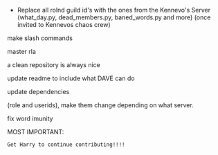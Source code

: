 - Replace all rolnd guild id's with the ones from the Kennevo's Server (what_day.py, dead_members.py, baned_words.py and more) (once invited to Kennevos chaos crew)





make slash commands

master rla




a clean repository is always nice

update readme to include what DAVE can do

update dependencies

(role and userids), make them change depending on what server.

fix word imunity

MOST IMPORTANT:

    Get Harry to continue contributing!!!!